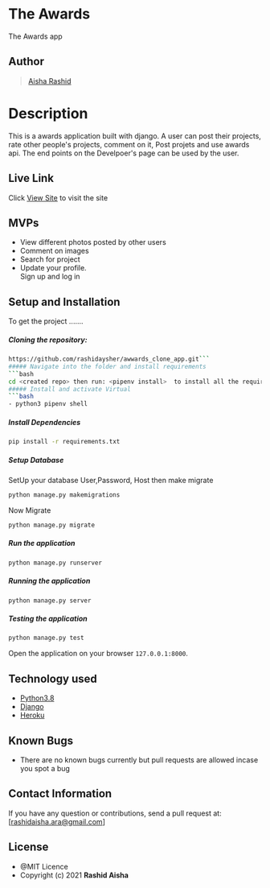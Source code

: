 # The Awards
The Awards app

## Author   
>[Aisha Rashid](https://github.com/Michael-Otieno)  
  
# Description  
This is a awards application built with django.
A user can post their projects, rate other people's projects, comment on it, Post projets and use awards api.
The end points on the Develpoer's page can be used by the user.
  
##  Live Link  
 Click [View Site](https://awardsweb.herokuapp.com/)  to visit the site

## MVPs  
* View different photos posted by other users
* Comment on images  
* Search for project   
* Update your profile.  
  Sign up and log in

  
  
## Setup and Installation  
To get the project .......  
  
##### Cloning the repository:  
 ```bash 
https://github.com/rashidaysher/awwards_clone_app.git```
##### Navigate into the folder and install requirements  
 ```bash 
cd <created repo> then run: <pipenv install>  to install all the requirements
##### Install and activate Virtual  
 ```bash 
- python3 pipenv shell
```  
##### Install Dependencies  
 ```bash 
 pip install -r requirements.txt 
```  
 ##### Setup Database  
  SetUp your database User,Password, Host then make migrate  
 ```bash 
python manage.py makemigrations  
 ``` 
 Now Migrate  
 ```bash 
 python manage.py migrate 
```
##### Run the application  
 ```bash 
 python manage.py runserver 
``` 
##### Running the application  
 ```bash 
 python manage.py server 
```
##### Testing the application  
 ```bash 
 python manage.py test 
```
Open the application on your browser `127.0.0.1:8000`.  
  
  
## Technology used  
  
* [Python3.8](https://www.python.org/)  
* [Django ](https://docs.djangoproject.com/en/2.2/)  
* [Heroku](https://heroku.com)  
  
  
## Known Bugs  
* There are no known bugs currently but pull requests are allowed incase you spot a bug  
  
## Contact Information   
If you have any question or contributions, send a pull request at: [rashidaisha.ara@gmail.com]  
  
## License 
* @MIT Licence
* Copyright (c) 2021 **Rashid Aisha**
